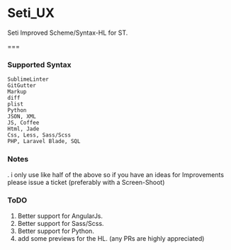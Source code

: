 # Seti_UX

Seti Improved Scheme/Syntax-HL for ST.

===

### Supported Syntax
```
SublimeLinter
GitGutter
Markup
diff
plist
Python
JSON, XML
JS, Coffee
Html, Jade
Css, Less, Sass/Scss
PHP, Laravel Blade, SQL
```

### Notes

. i only use like half of the above so if you have an ideas for Improvements please issue a ticket (preferably with a Screen-Shoot)

### ToDO

1. Better support for AngularJs.
2. Better support for Sass/Scss.
3. Better support for Python.
4. add some previews for the HL. (any PRs are highly appreciated)
